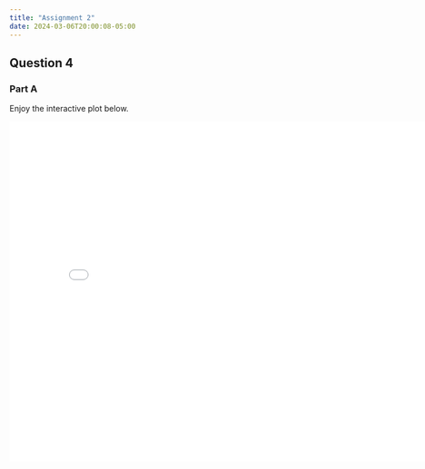 ```yaml
---
title: "Assignment 2"
date: 2024-03-06T20:00:08-05:00
---
```


## Question 4

### Part A

Enjoy the interactive plot below.
<!-- {{< iframe "/plots/vis.html" >}} -->

<iframe src="/dsw/plots/a2-q4-pA.html" width="810" height="600" frameborder="0"></iframe>

